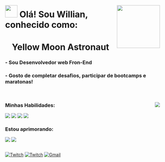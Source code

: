 <h1 align="left">
  <img width=140 src="https://cdn.discordapp.com/attachments/892816555069538375/1022879182004420618/logo.png" align="right">
  <img src="https://raw.githubusercontent.com/kaueMarques/kaueMarques/master/hi.gif" width="40px">
  Olá! Sou Willian, conhecido como:
</h1>

<h1 align="center">Yellow Moon Astronaut</h1>

<h3>
- Sou Desenvolvedor web Fron-End
</h3>

<h3>
- Gosto de completar desafios, participar de bootcamps e maratonas!
</h3>

<br>
<div>
<img align="right" src="https://github-readme-stats.vercel.app/api/top-langs/?username=yellowmoonastronaut&layout=compact&theme=github_dark"/>
<div>
  <h3>Minhas Habilidades:</h3>
  <img src="https://img.shields.io/static/v1?label=&message=HTML&color=0d1117&style=for-the-badge&logo=HTML5"/>
  <img src="https://img.shields.io/static/v1?label=&message=CSS&color=0d1117&style=for-the-badge&logo=CSS3"/>
  <img src="https://img.shields.io/static/v1?label=&message=JavaScript&color=0d1117&style=for-the-badge&logo=JavaScript"/>
  <img src="https://img.shields.io/static/v1?label=&message=Git&color=0d1117&style=for-the-badge&logo=Git"/>
</div>

<div>
  <h3>Estou aprimorando:</h3>  
  <!--<img src="https://img.shields.io/static/v1?label=&message=TypeScript&color=0d1117&style=for-the-badge&logo=TypeScript"/>-->
  <img src="https://img.shields.io/static/v1?label=&message=React&color=0d1117&style=for-the-badge&logo=React"/>
  <img src="https://img.shields.io/static/v1?label=&message=Next.js&color=0d1117&style=for-the-badge&logo=Next.js"/>
</div>
</div>
<h2></h2>

<a href="https://www.linkedin.com/in/willian-igor-santos/" target="_blank"><img src="https://img.shields.io/badge/LinkedIn-%23181717.svg?style=for-the-badge&logo=LinkedIn&logoColor=white&color=0A66C2" alt="Twitch"></a>
<a href="https://www.twitch.tv/yellowmoonastronaut" target="_blank"><img src="https://img.shields.io/badge/twitch-%23181717.svg?style=for-the-badge&logo=twitch&logoColor=white&color=9146FF" alt="Twitch"></a>
<a href="mailto:yellowmoonastronaut@gmail.com" target="_blank"><img src="https://img.shields.io/badge/Email-%23181717.svg?style=for-the-badge&logo=Gmail&logoColor=white&color=EA4335" alt="Gmail"></a>
